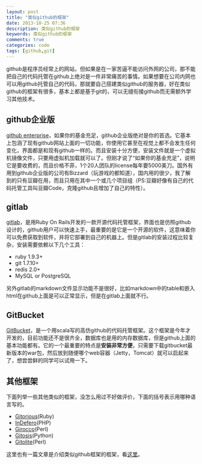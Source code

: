 ```yaml
---
layout: post
title: "类似github的框架"
date: 2013-10-25 07:36
description: 类似github的框架
keywords: 类似github的框架
comments: true
categories: code
tags: [github,git]
---
```


github是程序员经常上的网站，但如果是在一家苦逼不能访问外网的公司，那不能把自己的代码托管在github上绝对是一件非常痛苦的事情。如果想要在公司内网也可以用github托管自己的代码，那就要自己搭建类似github的服务器，好在类似github的框架有很多，基本上都是基于git的，可以无缝衔接github而无需额外学习其他技术。  
  
<!--more-->
## github企业版
[github enterprise][url1]，如果你的基金充足，github企业版绝对是你的首选。它基本上包涵了现有github网站上面的一切功能，你使用它甚至在视觉上都不会发生任何变化，界面都是和现有github一样的。而且安装十分方便，安装文件就是一个虚拟机镜像文件，只要用虚拟机加载就可以了。但刚才说了“如果你的基金充足”，说明它是要收费的，而且价格不菲，1个20人团队的license每年要5000美刀。国外有用到github企业版的公司有Bizzard（玩游戏的都知道），国内用的很少，我了解到的只有豆瓣在用，而且只用在其中一个或几个项目组（PS:豆瓣好像有自己的代码托管工具叫豆瓣Code，克隆github且增加了自己的特性）。  
  
## gitlab
[gitlab][url2]，是用Ruby On Rails开发的一款开源代码托管框架，界面也是仿照github设计的，github用户可以快速上手，最重要的是它是一个开源的软件，这意味着你可以免费获取到软件，并将它部署到自己的机器上。但是gitlab的安装过程比较复杂，安装需要依赖以下几个工具：  
  
- ruby 1.9.3+
- git 1.7.10+
- redis 2.0+
- MySQL or PostgreSQL

另外gitlab的markdown文件显示功能不是很好，比如markdown中的table和嵌入html在github上面是可以正常显示，但是在gitlab上面就不行。  
  
## GitBucket
[GitBucket][url3]，是一个用scala写的高仿github的代码托管框架。这个框架是今年才开发的，目前功能还不是很齐全，数据库也是用的内存数据库，但是github上面的基本功能都有。它的一个最重要的特点是**安装非常方便**，只需要下载gitbucket最新版本的war包，然后放到随便哪个web容器（Jetty，Tomcat）就可以启起来了，想尝尝鲜的同学可以试用一下。  
  
## 其他框架
下面列举一些其他类似的框架，没怎么用过不好做评价，下面的括号表示用哪种语言写的。  
  
- [Gitorious][url4](Ruby)
- [InDefero][url5](PHP)
- [Girocco][url6](Perl)
- [Gitosis][url7](Python)
- [Gitolite][url8](Perl)
  
这里也有一篇文章是介绍类似github框架的框架，看[这里][url9]。  
  

[url1]: https://enterprise.github.com/
[url2]: https://github.com/gitlabhq/gitlabhq
[url3]: https://github.com/takezoe/gitbucket
[url4]: http://gitorious.org/
[url5]: http://www.indefero.net
[url6]: http://repo.or.cz
[url7]: http://eagain.net/gitweb/?p=gitosis.git
[url8]: http://github.com/sitaramc/gitolite
[url9]: http://blacka.com/david/2010/09/28/hosting-your-own-git-repositories/